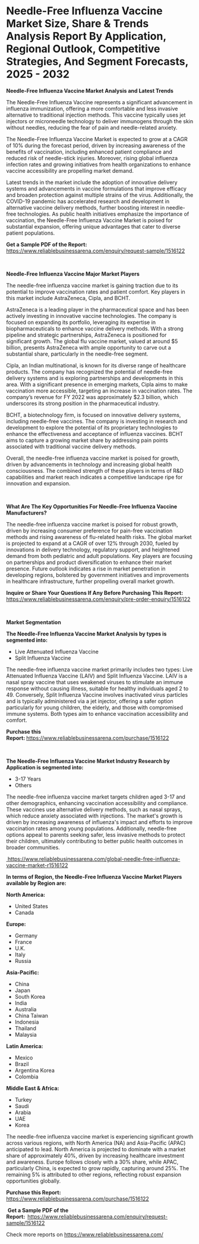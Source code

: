 <p><h1>Needle-Free Influenza Vaccine Market Size, Share & Trends Analysis Report By Application, Regional Outlook, Competitive Strategies, And Segment Forecasts, 2025 - 2032</h1></p><p><strong>Needle-Free Influenza Vaccine Market Analysis and Latest Trends</strong></p>
<p><p>The Needle-Free Influenza Vaccine represents a significant advancement in influenza immunization, offering a more comfortable and less invasive alternative to traditional injection methods. This vaccine typically uses jet injectors or microneedle technology to deliver immunogens through the skin without needles, reducing the fear of pain and needle-related anxiety. </p><p>The Needle-Free Influenza Vaccine Market is expected to grow at a CAGR of 10% during the forecast period, driven by increasing awareness of the benefits of vaccination, including enhanced patient compliance and reduced risk of needle-stick injuries. Moreover, rising global influenza infection rates and growing initiatives from health organizations to enhance vaccine accessibility are propelling market demand.</p><p>Latest trends in the market include the adoption of innovative delivery systems and advancements in vaccine formulations that improve efficacy and broaden protection against multiple strains of the virus. Additionally, the COVID-19 pandemic has accelerated research and development in alternative vaccine delivery methods, further boosting interest in needle-free technologies. As public health initiatives emphasize the importance of vaccination, the Needle-Free Influenza Vaccine Market is poised for substantial expansion, offering unique advantages that cater to diverse patient populations.</p></p>
<p><strong>Get a Sample PDF of the Report:&nbsp;</strong> <a href="https://www.reliablebusinessarena.com/enquiry/request-sample/1516122?utm_campaign=1912&utm_medium=2&utm_source=Github&utm_content=ia&utm_term=18012025&utm_id=needle-free-influenza-vaccine">https://www.reliablebusinessarena.com/enquiry/request-sample/1516122</a></p>
<p>&nbsp;</p>
<p><strong>Needle-Free Influenza Vaccine Major Market Players</strong></p>
<p><p>The needle-free influenza vaccine market is gaining traction due to its potential to improve vaccination rates and patient comfort. Key players in this market include AstraZeneca, Cipla, and BCHT.</p><p>AstraZeneca is a leading player in the pharmaceutical space and has been actively investing in innovative vaccine technologies. The company is focused on expanding its portfolio, leveraging its expertise in biopharmaceuticals to enhance vaccine delivery methods. With a strong pipeline and strategic partnerships, AstraZeneca is positioned for significant growth. The global flu vaccine market, valued at around $5 billion, presents AstraZeneca with ample opportunity to carve out a substantial share, particularly in the needle-free segment.</p><p>Cipla, an Indian multinational, is known for its diverse range of healthcare products. The company has recognized the potential of needle-free delivery systems and is exploring partnerships and developments in this area. With a significant presence in emerging markets, Cipla aims to make vaccination more accessible, targeting an increase in vaccination rates. The company’s revenue for FY 2022 was approximately $2.3 billion, which underscores its strong position in the pharmaceutical industry.</p><p>BCHT, a biotechnology firm, is focused on innovative delivery systems, including needle-free vaccines. The company is investing in research and development to explore the potential of its proprietary technologies to enhance the effectiveness and acceptance of influenza vaccines. BCHT aims to capture a growing market share by addressing pain points associated with traditional vaccine delivery methods.</p><p>Overall, the needle-free influenza vaccine market is poised for growth, driven by advancements in technology and increasing global health consciousness. The combined strength of these players in terms of R&D capabilities and market reach indicates a competitive landscape ripe for innovation and expansion.</p></p>
<p>&nbsp;</p>
<p><strong>What Are The Key Opportunities For Needle-Free Influenza Vaccine Manufacturers?</strong></p>
<p><p>The needle-free influenza vaccine market is poised for robust growth, driven by increasing consumer preference for pain-free vaccination methods and rising awareness of flu-related health risks. The global market is projected to expand at a CAGR of over 12% through 2030, fueled by innovations in delivery technology, regulatory support, and heightened demand from both pediatric and adult populations. Key players are focusing on partnerships and product diversification to enhance their market presence. Future outlook indicates a rise in market penetration in developing regions, bolstered by government initiatives and improvements in healthcare infrastructure, further propelling overall market growth.</p></p>
<p><strong>Inquire or Share Your Questions If Any Before Purchasing This Report:</strong> <a href="https://www.reliablebusinessarena.com/enquiry/pre-order-enquiry/1516122?utm_campaign=1912&utm_medium=2&utm_source=Github&utm_content=ia&utm_term=18012025&utm_id=needle-free-influenza-vaccine">https://www.reliablebusinessarena.com/enquiry/pre-order-enquiry/1516122</a></p>
<p>&nbsp;</p>
<p><strong>Market Segmentation</strong></p>
<p><strong>The Needle-Free Influenza Vaccine Market Analysis by types is segmented into:</strong></p>
<p><ul><li>Live Attenuated Influenza Vaccine</li><li>Split Influenza Vaccine</li></ul></p>
<p><p>The needle-free influenza vaccine market primarily includes two types: Live Attenuated Influenza Vaccine (LAIV) and Split Influenza Vaccine. LAIV is a nasal spray vaccine that uses weakened viruses to stimulate an immune response without causing illness, suitable for healthy individuals aged 2 to 49. Conversely, Split Influenza Vaccine involves inactivated virus particles and is typically administered via a jet injector, offering a safer option particularly for young children, the elderly, and those with compromised immune systems. Both types aim to enhance vaccination accessibility and comfort.</p></p>
<p><strong>Purchase this Report:&nbsp;</strong><a href="https://www.reliablebusinessarena.com/purchase/1516122?utm_campaign=1912&utm_medium=2&utm_source=Github&utm_content=ia&utm_term=18012025&utm_id=needle-free-influenza-vaccine">https://www.reliablebusinessarena.com/purchase/1516122</a></p>
<p>&nbsp;</p>
<p><strong>The Needle-Free Influenza Vaccine Market Industry Research by Application is segmented into:</strong></p>
<p><ul><li>3-17 Years</li><li>Others</li></ul></p>
<p><p>The needle-free influenza vaccine market targets children aged 3-17 and other demographics, enhancing vaccination accessibility and compliance. These vaccines use alternative delivery methods, such as nasal sprays, which reduce anxiety associated with injections. The market's growth is driven by increasing awareness of influenza's impact and efforts to improve vaccination rates among young populations. Additionally, needle-free options appeal to parents seeking safer, less invasive methods to protect their children, ultimately contributing to better public health outcomes in broader communities.</p></p>
<p><a href="https://www.reliablebusinessarena.com/global-needle-free-influenza-vaccine-market-r1516122?utm_campaign=1912&utm_medium=2&utm_source=Github&utm_content=ia&utm_term=18012025&utm_id=needle-free-influenza-vaccine">&nbsp;https://www.reliablebusinessarena.com/global-needle-free-influenza-vaccine-market-r1516122</a></p>
<p><strong>In terms of Region, the Needle-Free Influenza Vaccine Market Players available by Region are:</strong></p>
<p>
    <p> <strong> North America: </strong>
        <ul>
            <li>United States</li>
            <li>Canada</li>
        </ul>
        </p> 
    <p> <strong> Europe: </strong>
        <ul>
            <li>Germany</li>
            <li>France</li>
            <li>U.K.</li>
            <li>Italy</li>
            <li>Russia</li>
        </ul>
        </p> 
    <p> <strong> Asia-Pacific: </strong>
        <ul>
            <li>China</li>
            <li>Japan</li>
            <li>South Korea</li>
            <li>India</li>
            <li>Australia</li>
            <li>China Taiwan</li>
            <li>Indonesia</li>
            <li>Thailand</li>
            <li>Malaysia</li>
        </ul>
        </p> 
    <p> <strong> Latin America: </strong>
        <ul>
            <li>Mexico</li>
            <li>Brazil</li>
            <li>Argentina Korea</li>
            <li>Colombia</li>
        </ul>
        </p> 
    <p> <strong> Middle East & Africa: </strong>
        <ul>
            <li>Turkey</li>
            <li>Saudi</li>
            <li>Arabia</li>
            <li>UAE</li>
            <li>Korea</li>
        </ul>
    </p>
    </p>
<p><p>The needle-free influenza vaccine market is experiencing significant growth across various regions, with North America (NA) and Asia-Pacific (APAC) anticipated to lead. North America is projected to dominate with a market share of approximately 40%, driven by increasing healthcare investment and awareness. Europe follows closely with a 30% share, while APAC, particularly China, is expected to grow rapidly, capturing around 25%. The remaining 5% is attributed to other regions, reflecting robust expansion opportunities globally.</p></p>
<p><strong>Purchase this Report: </strong><a href="https://www.reliablebusinessarena.com/purchase/1516122?utm_campaign=1912&utm_medium=2&utm_source=Github&utm_content=ia&utm_term=18012025&utm_id=needle-free-influenza-vaccine">https://www.reliablebusinessarena.com/purchase/1516122</a></p>
<p>&nbsp;<strong>Get a Sample PDF of the Report:&nbsp;&nbsp;</strong><a href="https://www.reliablebusinessarena.com/enquiry/request-sample/1516122?utm_campaign=1912&utm_medium=2&utm_source=Github&utm_content=ia&utm_term=18012025&utm_id=needle-free-influenza-vaccine">https://www.reliablebusinessarena.com/enquiry/request-sample/1516122</a></p>
<p><strong></strong></p>
<p>Check more reports on <a href="https://www.reliablebusinessarena.com/?utm_campaign=1912&utm_medium=2&utm_source=Github&utm_content=ia&utm_term=18012025&utm_id=needle-free-influenza-vaccine">https://www.reliablebusinessarena.com/</a></p>